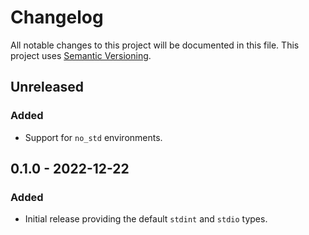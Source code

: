 # Changelog

All notable changes to this project will be documented in this file.
This project uses [Semantic Versioning](https://semver.org/spec/v2.0.0.html).

## Unreleased

### Added

- Support for `no_std` environments.

## 0.1.0 - 2022-12-22

### Added

- Initial release providing the default `stdint` and `stdio` types.
